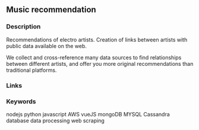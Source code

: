 ## Music recommendation

### Description

Recommendations of electro artists. Creation of links between artists with public data available on the web. 

We collect and cross-reference many data sources to find relationships between different artists, and offer you more original recommendations than traditional platforms.

### Links


### Keywords

<span class="keyword">nodejs</span>
<span class="keyword">python</span>
<span class="keyword">javascript</span> 
<span class="keyword">AWS</span>
<span class="keyword">vueJS</span>
<span class="keyword">mongoDB</span> 
<span class="keyword">MYSQL</span>
<span class="keyword">Cassandra</span> 
<span class="keyword">database</span> 
<span class="keyword">data processing</span> 
<span class="keyword">web scraping</span>